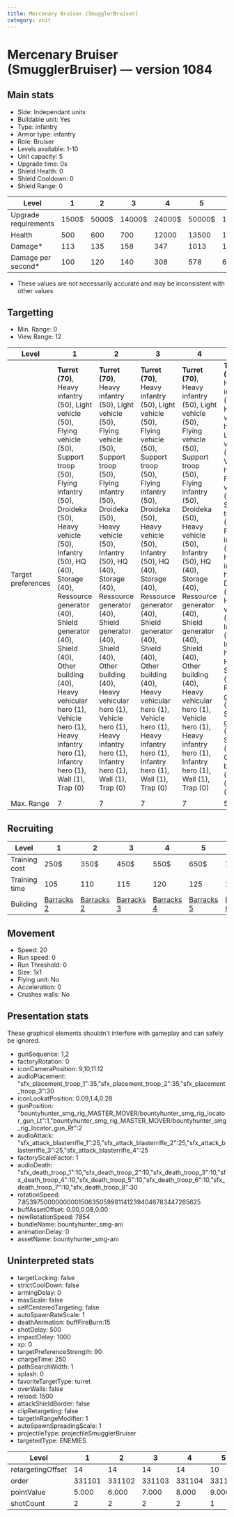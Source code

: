 ```yaml
---
title: Mercenary Bruiser (SmugglerBruiser)
category: unit
---
```


# Mercenary Bruiser (SmugglerBruiser) — version 1084

## Main stats

  * Side: Independant units
  * Buildable unit: Yes
  * Type: infantry
  * Armor type: infantry
  * Role: Bruiser
  * Levels available: 1-10
  * Unit capacity: 5
  * Upgrade time: 0s
  * Shield Health: 0
  * Shield Cooldown: 0
  * Shield Range: 0

|Level               |1    |2    |3     |4     |5     |6      |7      |8      |9       |10      |
|--------------------|-----|-----|------|------|------|-------|-------|-------|--------|--------|
|Upgrade requirements|1500$|5000$|14000$|24000$|50000$|100000$|200000$|750000$|2000000$|4000000$|
|Health              |500  |600  |700   |12000 |13500 |15000  |16500  |18000  |19500   |22500   |
|Damage*             |113  |135  |158   |347   |1013  |1125   |1238   |1350   |1463    |1688    |
|Damage per second*  |100  |120  |140   |308   |578   |642    |707    |771    |836     |964     |

* These values are not necessarily accurate and may be inconsistent with other values

## Targetting

  * Min. Range: 0
  * View Range: 12

|Level             |1                                                                                                                                                                                                                                                                                                                                                                                              |2                                                                                                                                                                                                                                                                                                                                                                                              |3                                                                                                                                                                                                                                                                                                                                                                                              |4                                                                                                                                                                                                                                                                                                                                                                                              |5                                                                                                                                                                                                                                                                                                                                                                                                  |6                                                                                                                                                                                                                                                                                                                                                                                                  |7                                                                                                                                                                                                                                                                                                                                                                                                  |8                                                                                                                                                                                                                                                                                                                                                                                                  |9                                                                                                                                                                                                                                                                                                                                                                                                  |10                                                                                                                                                                                                                                                                                                                                                                                                 |
|------------------|-----------------------------------------------------------------------------------------------------------------------------------------------------------------------------------------------------------------------------------------------------------------------------------------------------------------------------------------------------------------------------------------------|-----------------------------------------------------------------------------------------------------------------------------------------------------------------------------------------------------------------------------------------------------------------------------------------------------------------------------------------------------------------------------------------------|-----------------------------------------------------------------------------------------------------------------------------------------------------------------------------------------------------------------------------------------------------------------------------------------------------------------------------------------------------------------------------------------------|-----------------------------------------------------------------------------------------------------------------------------------------------------------------------------------------------------------------------------------------------------------------------------------------------------------------------------------------------------------------------------------------------|---------------------------------------------------------------------------------------------------------------------------------------------------------------------------------------------------------------------------------------------------------------------------------------------------------------------------------------------------------------------------------------------------|---------------------------------------------------------------------------------------------------------------------------------------------------------------------------------------------------------------------------------------------------------------------------------------------------------------------------------------------------------------------------------------------------|---------------------------------------------------------------------------------------------------------------------------------------------------------------------------------------------------------------------------------------------------------------------------------------------------------------------------------------------------------------------------------------------------|---------------------------------------------------------------------------------------------------------------------------------------------------------------------------------------------------------------------------------------------------------------------------------------------------------------------------------------------------------------------------------------------------|---------------------------------------------------------------------------------------------------------------------------------------------------------------------------------------------------------------------------------------------------------------------------------------------------------------------------------------------------------------------------------------------------|---------------------------------------------------------------------------------------------------------------------------------------------------------------------------------------------------------------------------------------------------------------------------------------------------------------------------------------------------------------------------------------------------|
|Target preferences|**Turret (70)**, Heavy infantry (50), Light vehicle (50), Flying vehicle (50), Support troop (50), Flying infantry (50), Droideka (50), Heavy vehicle (50), Infantry (50), HQ (40), Storage (40), Ressource generator (40), Shield generator (40), Shield (40), Other building (40), Heavy vehicular hero (1), Vehicle hero (1), Heavy infantry hero (1), Infantry hero (1), Wall (1), Trap (0)|**Turret (70)**, Heavy infantry (50), Light vehicle (50), Flying vehicle (50), Support troop (50), Flying infantry (50), Droideka (50), Heavy vehicle (50), Infantry (50), HQ (40), Storage (40), Ressource generator (40), Shield generator (40), Shield (40), Other building (40), Heavy vehicular hero (1), Vehicle hero (1), Heavy infantry hero (1), Infantry hero (1), Wall (1), Trap (0)|**Turret (70)**, Heavy infantry (50), Light vehicle (50), Flying vehicle (50), Support troop (50), Flying infantry (50), Droideka (50), Heavy vehicle (50), Infantry (50), HQ (40), Storage (40), Ressource generator (40), Shield generator (40), Shield (40), Other building (40), Heavy vehicular hero (1), Vehicle hero (1), Heavy infantry hero (1), Infantry hero (1), Wall (1), Trap (0)|**Turret (70)**, Heavy infantry (50), Light vehicle (50), Flying vehicle (50), Support troop (50), Flying infantry (50), Droideka (50), Heavy vehicle (50), Infantry (50), HQ (40), Storage (40), Ressource generator (40), Shield generator (40), Shield (40), Other building (40), Heavy vehicular hero (1), Vehicle hero (1), Heavy infantry hero (1), Infantry hero (1), Wall (1), Trap (0)|**Turret (70)**, Heavy infantry (50), Heavy vehicular hero (50), Light vehicle (50), Vehicle hero (50), Flying vehicle (50), Support troop (50), Flying infantry (50), Heavy infantry hero (50), Droideka (50), Heavy vehicle (50), Infantry (50), Infantry hero (50), HQ (40), Storage (40), Ressource generator (40), Shield generator (40), Shield (40), Other building (40), Wall (1), Trap (0)|**Turret (70)**, Heavy infantry (50), Heavy vehicular hero (50), Light vehicle (50), Vehicle hero (50), Flying vehicle (50), Support troop (50), Flying infantry (50), Heavy infantry hero (50), Droideka (50), Heavy vehicle (50), Infantry (50), Infantry hero (50), HQ (40), Storage (40), Ressource generator (40), Shield generator (40), Shield (40), Other building (40), Wall (1), Trap (0)|**Turret (70)**, Heavy infantry (50), Heavy vehicular hero (50), Light vehicle (50), Vehicle hero (50), Flying vehicle (50), Support troop (50), Flying infantry (50), Heavy infantry hero (50), Droideka (50), Heavy vehicle (50), Infantry (50), Infantry hero (50), HQ (40), Storage (40), Ressource generator (40), Shield generator (40), Shield (40), Other building (40), Wall (1), Trap (0)|**Turret (70)**, Heavy infantry (50), Heavy vehicular hero (50), Light vehicle (50), Vehicle hero (50), Flying vehicle (50), Support troop (50), Flying infantry (50), Heavy infantry hero (50), Droideka (50), Heavy vehicle (50), Infantry (50), Infantry hero (50), HQ (40), Storage (40), Ressource generator (40), Shield generator (40), Shield (40), Other building (40), Wall (1), Trap (0)|**Turret (70)**, Heavy infantry (50), Heavy vehicular hero (50), Light vehicle (50), Vehicle hero (50), Flying vehicle (50), Support troop (50), Flying infantry (50), Heavy infantry hero (50), Droideka (50), Heavy vehicle (50), Infantry (50), Infantry hero (50), HQ (40), Storage (40), Ressource generator (40), Shield generator (40), Shield (40), Other building (40), Wall (1), Trap (0)|**Turret (70)**, Heavy infantry (50), Heavy vehicular hero (50), Light vehicle (50), Vehicle hero (50), Flying vehicle (50), Support troop (50), Flying infantry (50), Heavy infantry hero (50), Droideka (50), Heavy vehicle (50), Infantry (50), Infantry hero (50), HQ (40), Storage (40), Ressource generator (40), Shield generator (40), Shield (40), Other building (40), Wall (1), Trap (0)|
|Max. Range        |7                                                                                                                                                                                                                                                                                                                                                                                              |7                                                                                                                                                                                                                                                                                                                                                                                              |7                                                                                                                                                                                                                                                                                                                                                                                              |7                                                                                                                                                                                                                                                                                                                                                                                              |5                                                                                                                                                                                                                                                                                                                                                                                                  |5                                                                                                                                                                                                                                                                                                                                                                                                  |5                                                                                                                                                                                                                                                                                                                                                                                                  |5                                                                                                                                                                                                                                                                                                                                                                                                  |5                                                                                                                                                                                                                                                                                                                                                                                                  |5                                                                                                                                                                                                                                                                                                                                                                                                  |

## Recruiting

|Level        |1                                  |2                                  |3                                  |4                                  |5                                  |6                                  |7                                  |8                                  |9                                  |10                                  |
|-------------|-----------------------------------|-----------------------------------|-----------------------------------|-----------------------------------|-----------------------------------|-----------------------------------|-----------------------------------|-----------------------------------|-----------------------------------|------------------------------------|
|Training cost|250$                               |350$                               |450$                               |550$                               |650$                               |750$                               |850$                               |950$                               |1050$                              |1150$                               |
|Training time|105                                |110                                |115                                |120                                |125                                |130                                |135                                |140                                |145                                |150                                 |
|Building     |[Barracks 2](smugglerBarracks.html)|[Barracks 2](smugglerBarracks.html)|[Barracks 3](smugglerBarracks.html)|[Barracks 4](smugglerBarracks.html)|[Barracks 5](smugglerBarracks.html)|[Barracks 6](smugglerBarracks.html)|[Barracks 7](smugglerBarracks.html)|[Barracks 8](smugglerBarracks.html)|[Barracks 9](smugglerBarracks.html)|[Barracks 10](smugglerBarracks.html)|

## Movement

  * Speed: 20
  * Run speed: 0
  * Run Threshold: 0
  * Size: 1x1
  * Flying unit: No
  * Acceleration: 0
  * Crushes walls: No

## Presentation stats

These graphical elements shouldn't interfere with gameplay and can safely be ignored.

  * gunSequence: 1,2
  * factoryRotation: 0
  * iconCameraPosition: 9,10,11.12
  * audioPlacement: "sfx_placement_troop_1":35,"sfx_placement_troop_2":35,"sfx_placement_troop_3":30
  * iconLookatPosition: 0.09,1.4,0.28
  * gunPosition: "bountyhunter_smg_rig_MASTER_MOVER/bountyhunter_smg_rig_locator_gun_Lt":1,"bountyhunter_smg_rig_MASTER_MOVER/bountyhunter_smg_rig_locator_gun_Rt":2
  * audioAttack: "sfx_attack_blasterrifle_1":25,"sfx_attack_blasterrifle_2":25,"sfx_attack_blasterrifle_3":25,"sfx_attack_blasterrifle_4":25
  * factoryScaleFactor: 1
  * audioDeath: "sfx_death_troop_1":10,"sfx_death_troop_2":10,"sfx_death_troop_3":10,"sfx_death_troop_4":10,"sfx_death_troop_5":10,"sfx_death_troop_6":10,"sfx_death_troop_7":10,"sfx_death_troop_8":30
  * rotationSpeed: 7.8539750000000001506350599811412394046783447265625
  * buffAssetOffset: 0.00,0.08,0.00
  * newRotationSpeed: 7854
  * bundleName: bountyhunter_smg-ani
  * animationDelay: 0
  * assetName: bountyhunter_smg-ani

## Uninterpreted stats

  * targetLocking: false
  * strictCoolDown: false
  * armingDelay: 0
  * maxScale: false
  * selfCenteredTargeting: false
  * autoSpawnRateScale: 1
  * deathAnimation: buffFireBurn:15
  * shotDelay: 500
  * impactDelay: 1000
  * xp: 0
  * targetPreferenceStrength: 90
  * chargeTime: 250
  * pathSearchWidth: 1
  * splash: 0
  * favoriteTargetType: turret
  * overWalls: false
  * reload: 1500
  * attackShieldBorder: false
  * clipRetargeting: false
  * targetInRangeModifier: 1
  * autoSpawnSpreadingScale: 1
  * projectileType: projectileSmugglerBruiser
  * targetedType: ENEMIES

|Level            |1     |2     |3     |4     |5     |6     |7     |8     |9     |10    |
|-----------------|------|------|------|------|------|------|------|------|------|------|
|retargetingOffset|14    |14    |14    |14    |10    |10    |10    |10    |10    |10    |
|order            |331101|331102|331103|331104|331105|331106|331107|331108|331109|331110|
|pointValue       |5.000 |6.000 |7.000 |8.000 |9.000 |10.000|11.000|12.000|13.000|15.000|
|shotCount        |2     |2     |2     |2     |1     |1     |1     |1     |1     |1     |

